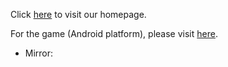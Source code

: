 Click [here](https://dumdumgreatadventure.wordpress.com) to visit our homepage.

For the game (Android platform), please visit [here](https://dumdumgreatadventure.wordpress.com/download/).
 - Mirror:
